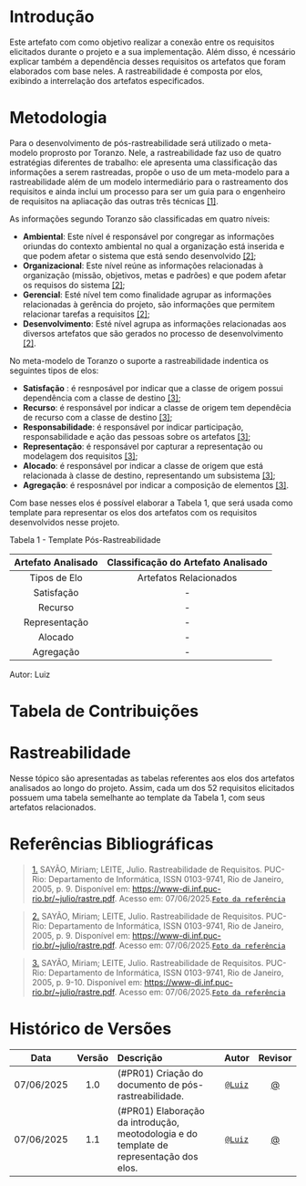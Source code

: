 # Introdução

Este artefato com como objetivo realizar a conexão entre os requisitos elicitados durante o projeto e a sua implementação. Além disso, é ncessário explicar também a dependência desses requisitos os artefatos que foram elaborados com base neles. A rastreabilidade é composta por elos, exibindo a interrelação dos artefatos especificados.

# Metodologia

Para o desenvolvimento de pós-rastreabilidade será utilizado o meta-modelo proprosto por Toranzo. Nele, a rastreabilidade faz uso de quatro estratégias diferentes de trabalho: ele apresenta uma classificação das informações a serem rastreadas, propõe o uso de um meta-modelo para a rastreabilidade além de um modelo intermediário para o rastreamento dos requisitos e ainda inclui um processo para ser um guia para o engenheiro de requisitos na apliacação das outras três técnicas <a id="anchor_1" href="#REF1">[1]</a>.

As informações segundo Toranzo são classificadas em quatro níveis:

* **Ambiental**: Este nível é responsável por congregar as informações oriundas do contexto ambiental no qual a organização está inserida e que podem afetar o sistema que está sendo desenvolvido <a id="anchor_2" href="#REF2">[2]</a>;
* **Organizacional**: Este nível reúne as informações relacionadas à organização (missão, objetivos, metas e padrões) e que podem afetar os requisos do sistema <a id="anchor_2" href="#REF2">[2]</a>;
* **Gerencial**: Esté nível tem como finalidade agrupar as informações relacionadas à gerência do projeto, são informações que permitem relacionar tarefas a requisitos <a id="anchor_2" href="#REF2">[2]</a>;
* **Desenvolvimento**: Esté nível agrupa as informações relacionadas aos diversos artefatos que são gerados no processo de desenvolvimento <a id="anchor_2" href="#REF2">[2]</a>.

No meta-modelo de Toranzo o suporte a rastreabilidade indentica os seguintes tipos de elos:

* **Satisfação** : é resnposável por indicar que a classe de origem possui dependência com a classe de destino <a id="anchor_3" href="#REF3">[3]</a>;
* **Recurso**: é responsável por indicar a classe de origem tem dependêcia de recurso com a classe de destino <a id="anchor_3" href="#REF3">[3]</a>;
* **Responsabilidade**: é responsável por indicar participação, responsabilidade e ação das pessoas sobre os artefatos <a id="anchor_3" href="#REF3">[3]</a>;
* **Representação**: é responsável por capturar a representação ou modelagem dos requisitos <a id="anchor_3" href="#REF3">[3]</a>;
* **Alocado**: é responsável por indicar a classe de origem que está relacionada à classe de destino, representando um subsistema <a id="anchor_3" href="#REF3">[3]</a>;
* **Agregação**: é resposnável por indicar a composição de elementos <a id="anchor_3" href="#REF3">[3]</a>.

Com base nesses elos é possível elaborar a Tabela 1, que será usada como template para representar os elos dos artefatos com os requisitos desenvolvidos nesse projeto.

Tabela 1 - Template Pós-Rastreabilidade

|                               **Artefato Analisado** | **Classificação do Artefato Analisado** |
| :--------------------------------------------------: | :---------------------------------: |
|                     Tipos de Elo                     |       Artefatos Relacionados        |
|                      Satisfação                      |                  -                  |
|                       Recurso                        |                  -                  |
|                    Representação                     |                  -                  |
|                       Alocado                        |                  -                  |
|                      Agregação                       |                  -                  |

Autor: Luiz

# Tabela de Contribuições

# Rastreabilidade

Nesse tópico são apresentadas as tabelas referentes aos elos dos artefatos analisados ao longo do projeto. Assim, cada um dos 52 requisitos elicitados possuem uma tabela semelhante ao template da Tabela 1, com seus artefatos relacionados.

# Referências Bibliográficas

> <a id="REF1" href="#anchor_1">1.</a> SAYÃO, Miriam; LEITE, Julio. Rastreabilidade de Requisitos. PUC-Rio: Departamento de Informática, ISSN 0103-9741, Rio de Janeiro, 2005, p. 9.  Disponível em: https://www-di.inf.puc-rio.br/~julio/rastre.pdf. Acesso em: 07/06/2025.[`Foto da referência`](../images/pos-rastreabilidade/definicao-meta-modelo-toranzo.png)

> <a id="REF2" href="#anchor_2">2.</a> SAYÃO, Miriam; LEITE, Julio. Rastreabilidade de Requisitos. PUC-Rio: Departamento de Informática, ISSN 0103-9741, Rio de Janeiro, 2005, p. 9.  Disponível em: https://www-di.inf.puc-rio.br/~julio/rastre.pdf. Acesso em: 07/06/2025.[`Foto da referência`](../images/pos-rastreabilidade/tipos-de-informacao.png)

> <a id="REF3" href="#anchor_3">3.</a> SAYÃO, Miriam; LEITE, Julio. Rastreabilidade de Requisitos. PUC-Rio: Departamento de Informática, ISSN 0103-9741, Rio de Janeiro, 2005, p. 9-10.  Disponível em: https://www-di.inf.puc-rio.br/~julio/rastre.pdf. Acesso em: 07/06/2025.[`Foto da referência`](../images/pos-rastreabilidade/tipos-de-informacao.png)

# Histórico de Versões

 Data       | Versão | Descrição                                 | Autor                                      | Revisor                                     |
| :--------: | :----: | :---------------------------------------- | :----------------------------------------: | :----------------------------------------: |
| 07/06/2025 |  1.0   | (#PR01) Criação do documento de pós-rastreabilidade.| [`@Luiz`](https://github.com/luizfaria1989)   | [@](https://github.com/)  |
| 07/06/2025 |  1.1   | (#PR01) Elaboração da introdução, meotodologia e do template de representação dos elos.| [`@Luiz`](https://github.com/luizfaria1989)   | [@](https://github.com/)  |